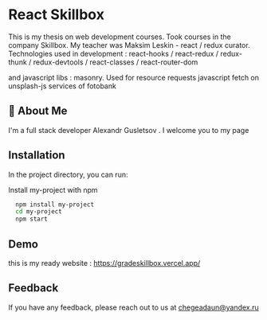 
# React Skillbox 

This is my thesis on web development courses. Took courses in the company Skillbox. 
My teacher was Maksim Leskin - react / redux curator.
Technologies used in development : react-hooks / react-redux / redux-thunk / redux-devtools / react-classes / react-router-dom 

and javascript libs : masonry. Used for resource requests javascript fetch on unsplash-js services of fotobank



## 🚀 About Me
I'm a full stack developer Alexandr Gusletsov . I welcome you to my page


## Installation

In the project directory, you can run:

Install my-project with npm

```bash
  npm install my-project
  cd my-project
  npm start
```
    
## Demo

this is my ready website : 
https://gradeskillbox.vercel.app/

## Feedback

If you have any feedback, please reach out to us at chegeadaun@yandex.ru

